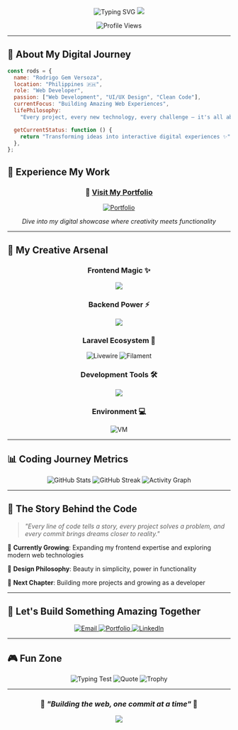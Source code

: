 <div align="center">
  
  <!-- Animated Header -->
  <img src="https://readme-typing-svg.herokuapp.com?font=Fira+Code&weight=600&size=35&pause=1000&color=00D4FF&center=true&vCenter=true&width=600&height=100&lines=Hi+there!+👋+I'm+Rods;Web+Developer+from+🇵🇭;Crafting+Digital+Experiences;Welcome+to+My+Code+Universe!" alt="Typing SVG" />    <!-- Profile Banner -->
  <img src="https://capsule-render.vercel.app/api?type=waving&color=0:1e3a8a,50:1e40af,100:1d4ed8&height=200&section=header&text=Rodrigo%20Gem%20Versoza&fontSize=80&fontAlignY=35&animation=twinkling&fontColor=ffffff" />
  
  <!-- Profile Views with Style -->
  <img src="https://komarev.com/ghpvc/?username=rgversoza&label=Profile%20Visitors&color=00D4FF&style=for-the-badge" alt="Profile Views" />
  
</div>

---

## 🚀 **About My Digital Journey**

```javascript
const rods = {
  name: "Rodrigo Gem Versoza",
  location: "Philippines 🇵🇭",
  role: "Web Developer",
  passion: ["Web Development", "UI/UX Design", "Clean Code"],
  currentFocus: "Building Amazing Web Experiences",
  lifePhilosophy:
    "Every project, every new technology, every challenge — it's all about taking that leap.",

  getCurrentStatus: function () {
    return "Transforming ideas into interactive digital experiences ✨";
  },
};
```

## 🌟 **Experience My Work**

<div align="center">
  
  ### 🎯 **[Visit My Portfolio](https://rods-portfolio.vercel.app/)** 
  
  <a href="https://rods-portfolio.vercel.app/" target="_blank">
    <img src="https://img.shields.io/badge/🌐_Portfolio-Live_Website-00D4FF?style=for-the-badge&logo=vercel&logoColor=white&labelColor=000000" alt="Portfolio" />
  </a>
  
  *Dive into my digital showcase where creativity meets functionality*
  
</div>

---

## 🎨 **My Creative Arsenal**

<div align="center">

### **Frontend Magic** ✨

<img src="https://skillicons.dev/icons?i=html,css,js,react,bootstrap,tailwind,figma" />

### **Backend Power** ⚡

<img src="https://skillicons.dev/icons?i=php,laravel,codeigniter,mysql" />

### **Laravel Ecosystem** 🚀

<img src="https://img.shields.io/badge/Livewire-4E56A6?style=for-the-badge&logo=livewire&logoColor=white" alt="Livewire" />
<img src="https://img.shields.io/badge/Filament-FFAA00?style=for-the-badge&logo=laravel&logoColor=white" alt="Filament" />

### **Development Tools** 🛠️

<img src="https://skillicons.dev/icons?i=git,github,gitlab,vscode,bash,linux,photoshop,postman" />

### **Environment** 💻

<img src="https://img.shields.io/badge/VM-VMware-607078?style=for-the-badge&logo=vmware&logoColor=white" alt="VM" />

</div>

---

## 📊 **Coding Journey Metrics**

<div align="center">
  
  <!-- Stats Cards -->
  <img src="https://github-readme-stats.vercel.app/api?username=rgversoza&show_icons=true&theme=tokyonight&hide_border=true&bg_color=0D1117&title_color=00D4FF&icon_color=00D4FF&text_color=FFFFFF" alt="GitHub Stats" />
  
  <img src="https://github-readme-streak-stats.herokuapp.com/?user=rgversoza&theme=tokyonight&hide_border=true&background=0D1117&stroke=00D4FF&ring=00D4FF&fire=FF6B6B&currStreakLabel=00D4FF" alt="GitHub Streak" />
  
  <!-- Activity Graph -->
  <img src="https://github-readme-activity-graph.vercel.app/graph?username=rgversoza&theme=tokyo-night&hide_border=true&bg_color=0D1117&color=00D4FF&line=00D4FF&point=FF6B6B" alt="Activity Graph" />
  
</div>

---

## 🌈 **The Story Behind the Code**

> _"Every line of code tells a story, every project solves a problem, and every commit brings dreams closer to reality."_

🌱 **Currently Growing**: Expanding my frontend expertise and exploring modern web technologies

🎨 **Design Philosophy**: Beauty in simplicity, power in functionality

🚀 **Next Chapter**: Building more projects and growing as a developer

---

## 💌 **Let's Build Something Amazing Together**

<div align="center">
    <!-- Contact Cards -->
  <a href="mailto:rodrigogemversoza15@gmail.com">
    <img src="https://img.shields.io/badge/Email-D14836?style=for-the-badge&logo=gmail&logoColor=white" alt="Email" />
  </a>
  
  <a href="https://rods-portfolio.vercel.app/" target="_blank">
    <img src="https://img.shields.io/badge/Portfolio-000000?style=for-the-badge&logo=vercel&logoColor=white" alt="Portfolio" />
  </a>
  
  <a href="https://www.linkedin.com/in/rgversoza/" target="_blank">
    <img src="https://img.shields.io/badge/LinkedIn-0077B5?style=for-the-badge&logo=linkedin&logoColor=white" alt="LinkedIn" />
  </a>
  
  <!-- Social Links Section - Add your social media when ready -->
  <!--
  <a href="your-linkedin-url">
    <img src="https://img.shields.io/badge/LinkedIn-0077B5?style=for-the-badge&logo=linkedin&logoColor=white" alt="LinkedIn" />
  </a>
  
  <a href="your-twitter-url">
    <img src="https://img.shields.io/badge/Twitter-1DA1F2?style=for-the-badge&logo=twitter&logoColor=white" alt="Twitter" />
  </a>
  -->
  
</div>

---

## 🎮 **Fun Zone**

<div align="center">
  
  <!-- Typing Test Game -->
  <img src="https://readme-typing-svg.herokuapp.com?font=Fira+Code&size=16&pause=1000&color=00D4FF&center=true&vCenter=true&width=400&height=50&lines=⌨️+Typing+Speed%3A+Challenge+Accepted!;🎯+WPM%3A+Fast+fingers+at+work;💻+Code+typing+in+progress..." alt="Typing Test" />
  
  <!-- Quote of the Day -->
  <img src="https://quotes-github-readme.vercel.app/api?type=horizontal&theme=tokyonight" alt="Quote" />
  
  <!-- Trophy -->
  <img src="https://github-profile-trophy.vercel.app/?username=rgversoza&theme=tokyonight&no-frame=true&column=7" alt="Trophy" />
  
</div>

---

<div align="center">
  
  ### 🌟 *"Building the web, one commit at a time"* 🌟
  
  <!-- Footer Animation -->
  <img src="https://capsule-render.vercel.app/api?type=waving&color=gradient&height=100&section=footer" />
  
</div>
